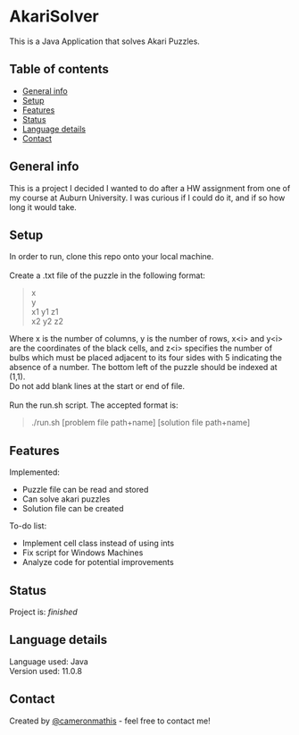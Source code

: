 # AkariSolver
This is a Java Application that solves Akari Puzzles.

## Table of contents
* [General info](#general-info)
* [Setup](#setup)
* [Features](#features)
* [Status](#status)
* [Language details](#Language-details)
* [Contact](#contact)

## General info
This is a project I decided I wanted to do after a HW assignment from one of my course at Auburn University. I was curious if I could do it, and if so how long it would take.

## Setup
In order to run, clone this repo onto your local machine. <br/><br/>
Create a .txt file of the puzzle in the following format: 
>x <br/>
>y <br/>
>x1 y1 z1 <br/>
>x2 y2 z2 <br/>

Where x is the number of columns, y is the number of rows, x\<i> and y\<i> are the coordinates of the black cells, and z\<i> 
specifies the number of bulbs which must be placed adjacent to its four sides with 5 indicating the absence of a number.
The bottom left of the puzzle should be indexed at (1,1).<br/>
Do not add blank lines at the start or end of file. <br/><br/>
Run the run.sh script. The accepted format is:
>./run.sh [problem file path+name] [solution file path+name]

## Features
Implemented:
* Puzzle file can be read and stored
* Can solve akari puzzles
* Solution file can be created

To-do list:
* Implement cell class instead of using ints
* Fix script for Windows Machines
* Analyze code for potential improvements

## Status
Project is: _finished_

## Language details
Language used: Java </br>
Version used: 11.0.8

## Contact
Created by [@cameronmathis](https://github.com/cameronmathis/) - feel free to contact me!
